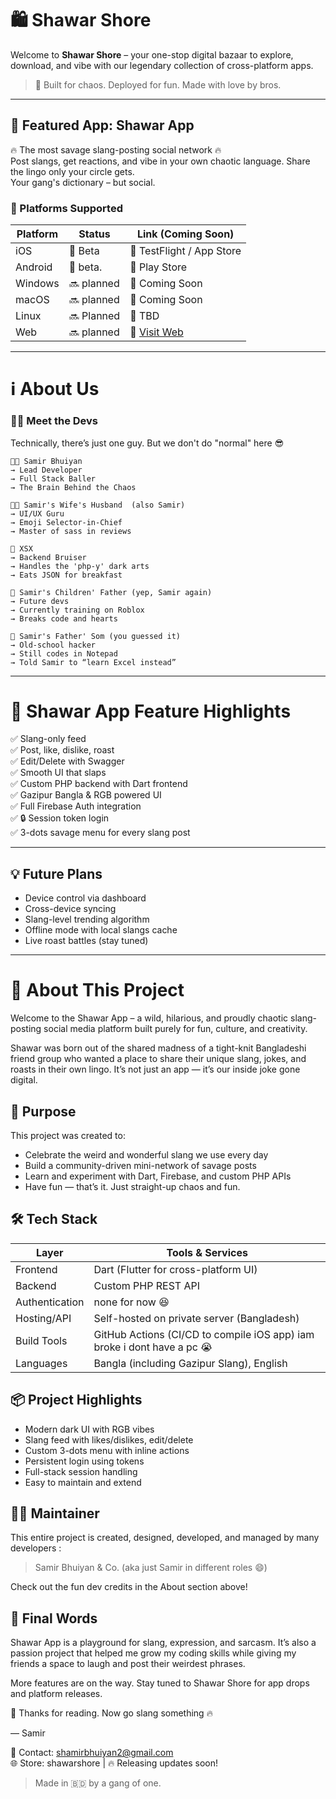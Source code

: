 # 🛍️ Shawar Shore

Welcome to **Shawar Shore** – your one-stop digital bazaar to explore, download, and vibe with our legendary collection of cross-platform apps.  

> 🧠 Built for chaos. Deployed for fun. Made with love by bros.

---

## 📱 Featured App: Shawar App

🔥 The most savage slang-posting social network 🔥  
Post slangs, get reactions, and vibe in your own chaotic language. Share the lingo only your circle gets.  
Your gang's dictionary – but social.

### 🧩 Platforms Supported

| Platform   | Status     | Link (Coming Soon) |
|------------|------------|--------------------|
| iOS        | 🧪 Beta     | 🔗 TestFlight / App Store |
| Android    | 🧪 beta.    | 🔗 Play Store        |
| Windows    | 🔜 planned  | 🔗 Coming Soon       |
| macOS      | 🔜 planned  | 🔗 Coming Soon       |
| Linux      | 🔜 Planned  | 🔗 TBD               |
| Web        | 🔜 planned  | 🔗 [Visit Web](#)    |

---

# ℹ️ About Us

### 👨‍💻 Meet the Devs

Technically, there’s just one guy. But we don't do "normal" here 😎

```
👨‍💻 Samir Bhuiyan  
→ Lead Developer  
→ Full Stack Baller  
→ The Brain Behind the Chaos

👩‍💻 Samir's Wife's Husband  (also Samir)  
→ UI/UX Guru  
→ Emoji Selector-in-Chief  
→ Master of sass in reviews

👨 XSX 
→ Backend Bruiser  
→ Handles the 'php-y' dark arts  
→ Eats JSON for breakfast

👶 Samir's Children' Father (yep, Samir again)  
→ Future devs  
→ Currently training on Roblox  
→ Breaks code and hearts

👴 Samir's Father' Som (you guessed it)  
→ Old-school hacker  
→ Still codes in Notepad  
→ Told Samir to “learn Excel instead”
```

---

# 🚀 Shawar App Feature Highlights

✅ Slang-only feed  
✅ Post, like, dislike, roast  
✅ Edit/Delete with Swagger  
✅ Smooth UI that slaps  
✅ Custom PHP backend with Dart frontend  
✅ Gazipur Bangla & RGB powered UI  
✅ Full Firebase Auth integration  
✅ 🔒 Session token login  
✅ 3-dots savage menu for every slang post

---

## 💡 Future Plans

- Device control via dashboard  
- Cross-device syncing  
- Slang-level trending algorithm  
- Offline mode with local slangs cache  
- Live roast battles (stay tuned)

---
# 📖 About This Project

Welcome to the Shawar App – a wild, hilarious, and proudly chaotic slang-posting social media platform built purely for fun, culture, and creativity.

Shawar was born out of the shared madness of a tight-knit Bangladeshi friend group who wanted a place to share their unique slang, jokes, and roasts in their own lingo. It’s not just an app — it’s our inside joke gone digital.

## 🎯 Purpose

This project was created to:
- Celebrate the weird and wonderful slang we use every day
- Build a community-driven mini-network of savage posts
- Learn and experiment with Dart, Firebase, and custom PHP APIs
- Have fun — that’s it. Just straight-up chaos and fun.

## 🛠️ Tech Stack

| Layer         | Tools & Services                         |
|---------------|-------------------------------------------|
| Frontend      | Dart (Flutter for cross-platform UI)      |
| Backend       | Custom PHP REST API                       |
| Authentication| none for now 😆                            |
| Hosting/API   | Self-hosted on private server (Bangladesh)|
| Build Tools   | GitHub Actions (CI/CD to compile iOS app)  iam broke i dont have a pc 😭|
| Languages     | Bangla (including Gazipur Slang), English |

## 📦 Project Highlights

- Modern dark UI with RGB vibes
- Slang feed with likes/dislikes, edit/delete
- Custom 3-dots menu with inline actions
- Persistent login using tokens
- Full-stack session handling
- Easy to maintain and extend

## 👨‍💻 Maintainer

This entire project is created, designed, developed, and managed by many developers :

> Samir Bhuiyan & Co. (aka just Samir in different roles 😄)

Check out the fun dev credits in the About section above!

## 💬 Final Words

Shawar App is a playground for slang, expression, and sarcasm. It’s also a passion project that helped me grow my coding skills while giving my friends a space to laugh and post their weirdest phrases.

More features are on the way. Stay tuned to Shawar Shore for app drops and platform releases.

🫡 Thanks for reading. Now go slang something 🔥

— Samir

📧 Contact: shamirbhuiyan2@gmail.com  
🌐 Store: shawarshore | 🔥 Releasing updates soon!

> Made in 🇧🇩 by a gang of one.
